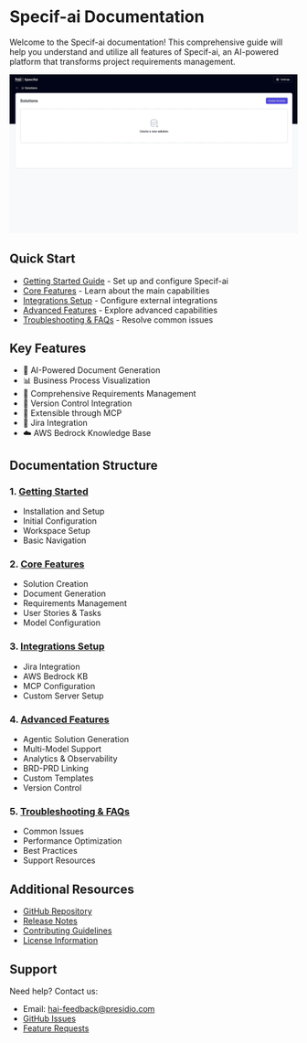 # Specif-ai Documentation

Welcome to the Specif-ai documentation! This comprehensive guide will help you understand and utilize all features of Specif-ai, an AI-powered platform that transforms project requirements management.

![Specif-ai Overview](../assets/gifs/specif-ai-overview.gif)

## Quick Start

- [Getting Started Guide](getting-started.md) - Set up and configure Specif-ai
- [Core Features](core-features.md) - Learn about the main capabilities
- [Integrations Setup](integrations-setup.md) - Configure external integrations
- [Advanced Features](advanced-features.md) - Explore advanced capabilities
- [Troubleshooting & FAQs](troubleshooting.md) - Resolve common issues

## Key Features

- 🤖 AI-Powered Document Generation
- 📊 Business Process Visualization
- 📝 Comprehensive Requirements Management
- 🔄 Version Control Integration
- 🔌 Extensible through MCP
- 🔗 Jira Integration
- ☁️ AWS Bedrock Knowledge Base

## Documentation Structure

### 1. [Getting Started](getting-started.md)
- Installation and Setup
- Initial Configuration
- Workspace Setup
- Basic Navigation

### 2. [Core Features](core-features.md)
- Solution Creation
- Document Generation
- Requirements Management
- User Stories & Tasks
- Model Configuration

### 3. [Integrations Setup](integrations-setup.md)
- Jira Integration
- AWS Bedrock KB
- MCP Configuration
- Custom Server Setup

### 4. [Advanced Features](advanced-features.md)
- Agentic Solution Generation
- Multi-Model Support
- Analytics & Observability
- BRD-PRD Linking
- Custom Templates
- Version Control

### 5. [Troubleshooting & FAQs](troubleshooting.md)
- Common Issues
- Performance Optimization
- Best Practices
- Support Resources

## Additional Resources

- [GitHub Repository](https://github.com/presidio-oss/specif-ai)
- [Release Notes](https://github.com/presidio-oss/specif-ai/releases)
- [Contributing Guidelines](https://github.com/presidio-oss/specif-ai/blob/main/CONTRIBUTING.md)
- [License Information](https://github.com/presidio-oss/specif-ai/blob/main/LICENSE)

## Support

Need help? Contact us:
- Email: hai-feedback@presidio.com
- [GitHub Issues](https://github.com/presidio-oss/specif-ai/issues)
- [Feature Requests](https://github.com/presidio-oss/specif-ai/discussions)
